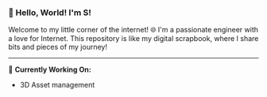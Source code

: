 ### 👋 Hello, World! I'm S!

Welcome to my little corner of the internet! 🌐 I'm a passionate engineer with a love for Internet. This repository is like my digital scrapbook, where I share bits and pieces of my journey!

---

🔭 **Currently Working On:**
- 3D Asset management


